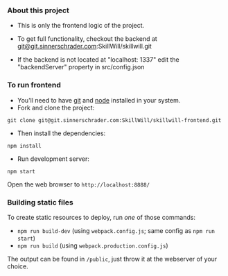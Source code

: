 ### About this project

* This is only the frontend logic of the project.
* To get full functionality, checkout the backend at git@git.sinnerschrader.com:SkillWill/skillwill.git

* If the backend is not located at "localhost: 1337" edit the "backendServer" property in src/config.json

### To run frontend

* You'll need to have [git](https://git-scm.com/) and [node](https://nodejs.org/en/) installed in your system.
* Fork and clone the project:

```
git clone git@git.sinnerschrader.com:SkillWill/skillwill-frontend.git
```

* Then install the dependencies:

```
npm install
```

* Run development server:

```
npm start
```

Open the web browser to `http://localhost:8888/`

### Building static files
To create static resources to deploy, run *one* of those commands:
* ```npm run build-dev``` (using ```webpack.config.js```; same config as ```npm run start```)
* ```npm run build``` (using ```webpack.production.config.js```)

The output can be found in ```/public```, just throw it at the webserver of your choice.
